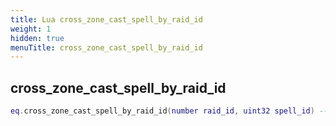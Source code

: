 ```yaml
---
title: Lua cross_zone_cast_spell_by_raid_id
weight: 1
hidden: true
menuTitle: cross_zone_cast_spell_by_raid_id
---
```

## cross_zone_cast_spell_by_raid_id
```lua
eq.cross_zone_cast_spell_by_raid_id(number raid_id, uint32 spell_id) -- void
```